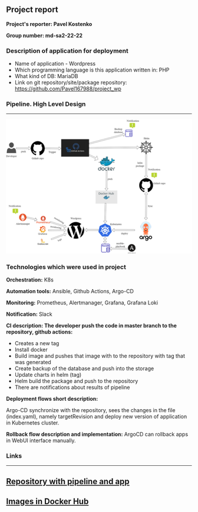 
## Project report

**Project's reporter: Pavel Kostenko**

**Group number: md-sa2-22-22**

### Description of application for deployment

- Name of application - Wordpress
- Which programming language is this application written in: PHP
- What kind of DB: MariaDB
- Link on git repository/site/package repository: https://github.com/Pavel167988/project_wp

### Pipeline. High Level Design

---
![Schema](schema.png)

### Technologies which were used in project

**Orchestration:** K8s

**Automation tools:** Ansible, Github Actions, Argo-CD

**Monitoring:** Prometheus, Alertmanager, Grafana, Grafana Loki

**Notification:** Slack

**CI description: The developer push the code in master branch to the repository, github actions:**

- Creates a new tag
- Install docker
- Build image and pushes that image with to the repository with tag that was generated
- Create backup of the database and push into the storage
- Update charts in helm (tag)
- Helm build the package and push to the repository
- There are notifications about results of pipeline

**Deployment flows short description:**

Argo-CD synchronize with the repository, sees the changes in the file (index.yaml), namely targetRevision and deploy new version of application in Kubernetes cluster.


**Rollback flow description and implementation:** ArgoCD can rollback apps in WebUI interface manually.



### Links
---
[Repository with pipeline and app](https://github.com/Pavel167988/project_wp)
---
[Images in Docker Hub](https://hub.docker.com/repository/docker/pavelogs/wordpress/general)
---
